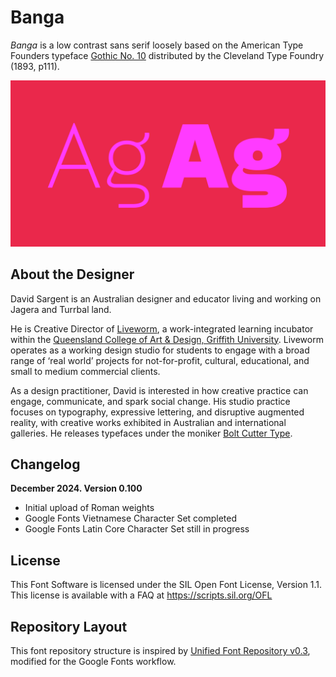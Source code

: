 # Banga

_Banga_ is a low contrast sans serif loosely based on the American Type Founders typeface [Gothic No. 10](https://archive.org/details/ATF1893ClevelandSpecimen/mode/2up) distributed by the Cleveland Type Foundry (1893, p111).

![Sample Image](documentation/BangaGitHubSampleImage-1.png)

## About the Designer

David Sargent is an Australian designer and educator living and working on Jagera and Turrbal land. 

He is Creative Director of [Liveworm](https://liveworm.com.au), a work-integrated learning incubator within the [Queensland College of Art & Design, Griffith University](https://www.griffith.edu.au/arts-education-law/queensland-college-art-design). Liveworm operates as a working design studio for students to engage with a broad range of ‘real world’ projects for not-for-profit, cultural, educational, and small to medium commercial clients. 

As a design practitioner, David is interested in how creative practice can engage, communicate, and spark social change. His studio practice focuses on typography, expressive lettering, and disruptive augmented reality, with creative works exhibited in Australian and international galleries. He releases typefaces under the moniker [Bolt Cutter Type](https://boltcuttertype.com).

## Changelog

**December 2024. Version 0.100**
* Initial upload of Roman weights
* Google Fonts Vietnamese Character Set completed
* Google Fonts Latin Core Character Set still in progress

## License

This Font Software is licensed under the SIL Open Font License, Version 1.1.
This license is available with a FAQ at
https://scripts.sil.org/OFL

## Repository Layout

This font repository structure is inspired by [Unified Font Repository v0.3](https://github.com/unified-font-repository/Unified-Font-Repository), modified for the Google Fonts workflow.
